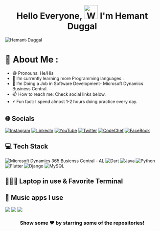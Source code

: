 <h1 align="center"> Hello Everyone, <img src="https://raw.githubusercontent.com/nixin72/nixin72/master/wave.gif" 
         alt="Waving hand animated gif"
         height="45"
         width="45" /> I'm Hemant Duggal</h1>
<p align="left"> <img src="https://komarev.com/ghpvc/?username=Hemant-Duggal &label=Views&color=blue&style=plastic&style=for-the-badge" alt="Hemant-Duggal" /> </p>



# 💫 About Me :
- 😄 Pronouns: He/His
- 🌱 I’m currently learning more Programming languages .
- 🤔 I’m Doing a Job in Software Development- Microsoft Dynamics Business Central.
- 📫 How to reach me: Check social links below.
- ⚡ Fun fact: I spend almost 1-2 hours doing practice every day.

## 🌐 Socials
[![Instagram](https://img.shields.io/badge/Instagram-E4405F?style=for-the-badge&logo=instagram&logoColor=white)](https://www.instagram.com/hemant__duggal/) [![LinkedIn](https://img.shields.io/badge/LinkedIn-0077B5?style=for-the-badge&logo=linkedin&logoColor=white)](https://www.linkedin.com/in/hemant-duggal/)  [![YouTube](https://img.shields.io/badge/YouTube-FF0000?style=for-the-badge&logo=youtube&logoColor=white)](https://www.youtube.com/@hemantduggal/featured) [![Twitter](https://img.shields.io/twitter/follow/hemant_duggal?logo=Twitter&style=for-the-badge)](https://twitter.com/hemant_duggal) [![CodeChef](https://img.shields.io/badge/CodeChef-E4405F?style=for-the-badge&logo=CodeChef&logoColor=white)](https://www.codechef.com/users/hemantduggal) [![FaceBook](https://img.shields.io/badge/Facebook-E4405F?style=for-the-badge&logo=Fcebook&logoColor=white)](https://www.facebook.com/HemantDuggal8826)

## 💻 Tech Stack
![Microsoft Dynamics 365 Busienss Central - AL ](https://img.shields.io/badge/MicrosoftDynamics365-%23ED8B00.svg?style=for-the-badge&logo=MicrosoftDynamics365&logoColor=white)  ![Dart](https://img.shields.io/badge/dart-%230175C2.svg?style=for-the-badge&logo=dart&logoColor=white)  ![Java](https://img.shields.io/badge/java-%23ED8B00.svg?style=for-the-badge&logo=java&logoColor=white) ![Python](https://img.shields.io/badge/python-3670A0?style=for-the-badge&logo=python&logoColor=ffdd54) ![Flutter](https://img.shields.io/badge/Flutter-%2302569B.svg?style=for-the-badge&logo=Flutter&logoColor=white) ![Django](https://img.shields.io/badge/django-%23092E20.svg?style=for-the-badge&logo=django&logoColor=white) ![MySQL](https://img.shields.io/badge/mysql-%2300f.svg?style=for-the-badge&logo=mysql&logoColor=white) 
## 👨🏻‍💻 Laptop in use & Favorite Terminal


## 🎵 Music apps I use
<img src="https://img.shields.io/badge/apple%20music-F34E68?style=for-the-badge&logo=apple%20music&logoColor=white"/> <img src="https://img.shields.io/badge/Spotify-1ED760?&style=for-the-badge&logo=spotify&logoColor=white"/> <img src="https://img.shields.io/badge/YouTube_Music-FF0000?style=for-the-badge&logo=youtube-music&logoColor=white"/>



<div align="center">

### Show some ❤️ by starring some of the repositories!

</div>

